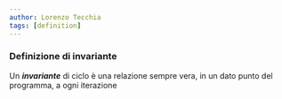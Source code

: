 ```yaml
---
author: Lorenzo Tecchia
tags: [definition]
---
```


### Definizione di invariante
Un ***invariante*** di ciclo è una relazione sempre vera, in un dato punto del programma, a ogni iterazione